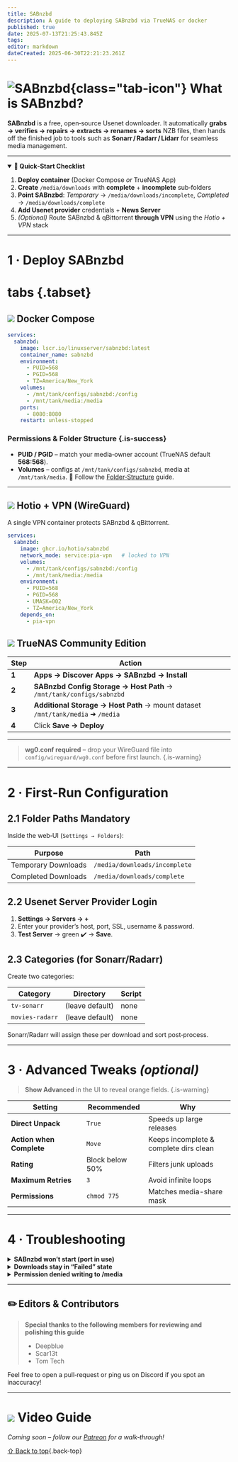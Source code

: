 ```yaml
---
title: SABnzbd
description: A guide to deploying SABnzbd via TrueNAS or docker
published: true
date: 2025-07-13T21:25:43.845Z
tags: 
editor: markdown
dateCreated: 2025-06-30T22:21:23.261Z
---
```


# ![SABnzbd](/sabnzbd.png){class="tab-icon"} What is SABnzbd?

**SABnzbd** is a free, open‑source Usenet downloader.  It automatically **grabs → verifies → repairs → extracts → renames → sorts** NZB files, then hands off the finished job to tools such as **Sonarr / Radarr / Lidarr** for seamless media management.

---

<details class="quickstart" open>
<summary><strong>🚀 Quick‑Start Checklist</strong></summary>

1. **Deploy container** (Docker Compose *or* TrueNAS App)
2. **Create** `/media/downloads` with **complete** + **incomplete** sub‑folders
3. **Point SABnzbd**: *Temporary* → `/media/downloads/incomplete`, *Completed* → `/media/downloads/complete`
4. **Add Usenet provider** credentials + **News Server**
5. *(Optional)* Route SABnzbd & qBittorrent **through VPN** using the *Hotio + VPN* stack

</details>

---

# 1 · Deploy SABnzbd

# tabs {.tabset}

## <img src="/docker.png" class="tab-icon"> Docker Compose

```yaml
services:
  sabnzbd:
    image: lscr.io/linuxserver/sabnzbd:latest
    container_name: sabnzbd
    environment:
      - PUID=568
      - PGID=568
      - TZ=America/New_York
    volumes:
      - /mnt/tank/configs/sabnzbd:/config
      - /mnt/tank/media:/media
    ports:
      - 8080:8080
    restart: unless-stopped
```

### Permissions & Folder Structure {.is-success}

* **PUID / PGID** – match your media‑owner account (TrueNAS default **568:568**).
* **Volumes** – configs at `/mnt/tank/configs/sabnzbd`, media at `/mnt/tank/media`.
  📌 Follow the [Folder‑Structure](/Folder-Structure) guide.

---

## <img src="/docker.png" class="tab-icon"> Hotio + VPN (WireGuard)

A single VPN container protects SABnzbd & qBittorrent.

```yaml
services:
  sabnzbd:
    image: ghcr.io/hotio/sabnzbd
    network_mode: service:pia-vpn   # locked to VPN
    volumes:
      - /mnt/tank/configs/sabnzbd:/config
      - /mnt/tank/media:/media
    environment:
      - PUID=568
      - PGID=568
      - UMASK=002
      - TZ=America/New_York
    depends_on:
      - pia-vpn
```

## <img src="/truenas.png" class="tab-icon"> TrueNAS Community Edition

| Step  | Action                                                                          |
| ----- | ------------------------------------------------------------------------------- |
| **1** | **Apps → Discover Apps → SABnzbd → Install**                                    |
| **2** | **SABnzbd Config Storage → Host Path** → `/mnt/tank/configs/sabnzbd`            |
| **3** | **Additional Storage → Host Path** → mount dataset `/mnt/tank/media` ➜ `/media` |
| **4** | Click **Save → Deploy**                                                         |

---

> **wg0.conf required** – drop your WireGuard file into `config/wireguard/wg0.conf` before first launch. {.is-warning}

---

# 2 · First‑Run Configuration

## 2.1 Folder Paths  <span class="chip">Mandatory</span>

Inside the web‑UI (`Settings → Folders`):

| Purpose             | Path                          |
| ------------------- | ----------------------------- |
| Temporary Downloads | `/media/downloads/incomplete` |
| Completed Downloads | `/media/downloads/complete`   |

## 2.2 Usenet Server  <span class="chip">Provider Login</span>

1. **Settings → Servers → +**
2. Enter your provider’s host, port, SSL, username & password.
3. **Test Server** → green ✔️ → **Save**.

## 2.3 Categories (for Sonarr/Radarr)

Create two categories:

| Category        | Directory       | Script |
| --------------- | --------------- | ------ |
| `tv-sonarr`     | (leave default) | none   |
| `movies-radarr` | (leave default) | none   |

Sonarr/Radarr will assign these per download and sort post‑process.

---

# 3 · Advanced Tweaks *(optional)*

> **Show Advanced** in the UI to reveal orange fields. {.is-warning}

| Setting                  | Recommended     | Why                                    |
| ------------------------ | --------------- | -------------------------------------- |
| **Direct Unpack**        | `True`          | Speeds up large releases               |
| **Action when Complete** | `Move`          | Keeps incomplete & complete dirs clean |
| **Rating**               | Block below 50% | Filters junk uploads                   |
| **Maximum Retries**      | `3`             | Avoid infinite loops                   |
| **Permissions**          | `chmod 775`     | Matches media-share mask               |

---

# 4 · Troubleshooting

<details><summary><strong>SABnzbd won’t start (port in use)</strong></summary>
Another service (often Hotio/qBittorrent) is already bound to 8080. Change Web UI port in your compose file or TrueNAS form.
</details>

<details><summary><strong>Downloads stay in “Failed” state</strong></summary>
- Missing par2 binaries → enable Repair in Settings > Switches  
- News‑server article age too low → switch to a provider with >3000d retention.
</details>

<details><summary><strong>Permission denied writing to /media</strong></summary>
Ensure host path uses the same PUID/PGID as Sonarr/Radarr (TrueNAS: 568:568) or run `chown -R 568:568 /mnt/tank/media`.
</details>

---

## ✏️ Editors & Contributors

> **Special thanks to the following members for reviewing and polishing this guide**
> - Deepblue
> - Scar13t
> - Tom Tech

Feel free to open a pull‑request or ping us on Discord if you spot an inaccuracy!

---

# <img src="/patreon-light.png" class="tab-icon"> Video Guide

*Coming soon – follow our [Patreon](https://www.patreon.com/serversathome) for a walk‑through!*

[⇧ Back to top](#what-is-sabnzbd){.back-top}
